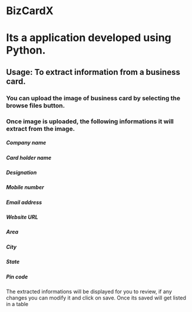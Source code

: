 # BizCardX
# Its a application developed using Python.
## Usage: To extract information from a business card.
### You can upload the image of business card by selecting the browse files button.
### Once image is uploaded, the following informations it will extract from the image.
#####   Company name 
#####  Card holder name 
#####  Designation 
#####  Mobile number 
#####  Email address 
#####  Website URL 
#####  Area 
#####  City 
#####  State 
#####  Pin code
The extracted informations will be displayed for you to review, if any changes you can modify it and click on save.
Once its saved will get listed in a table

